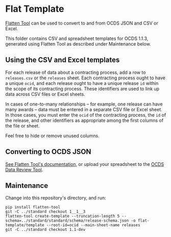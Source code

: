 # Flat Template

[Flatten Tool](https://flatten-tool.readthedocs.io/en/latest/usage-ocds/) can be used to convert to and from OCDS JSON and CSV or Excel.

This folder contains CSV and spreadsheet templates for OCDS 1.1.3, generated using Flatten Tool as described under Maintenance below.

## Using the CSV and Excel templates

For each release of data about a contracting process, add a row to `releases.csv` or the `releases` sheet. Each contracting process ought to have a unique `ocid`, and each release ought to have a unique release `id` within the scope of its contracting process. These identifiers are used to link up data across CSV files or Excel sheets.

In cases of one-to-many relationships – for example, one release can have many awards – data must be entered in a separate CSV file or Excel sheet. In those cases, you must enter the `ocid` of the contracting process, the `id` of the release, and other identifiers as appropriate among the first columns of the file or sheet.

Feel free to hide or remove unused columns.

## Converting to OCDS JSON

[See Flatten Tool's documentation](https://flatten-tool.readthedocs.io/en/latest/usage-ocds/#converting-a-populated-spreadsheet-to-json), or upload your spreadsheet to the [OCDS Data Review Tool](http://standard.open-contracting.org/review/).

## Maintenance

Change into this repository's directory, and run:

```shell
pip install flatten-tool
git -C ../standard checkout 1__1__3
flatten-tool create-template --truncation-length 5 --schema=../standard/standard/schema/release-schema.json -o flat-template/template --root-id=ocid --main-sheet-name releases
git -C ../standard checkout 1.1-dev
```
